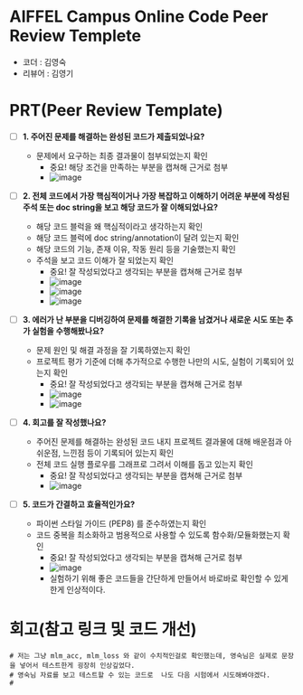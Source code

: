 # AIFFEL Campus Online Code Peer Review Templete
- 코더 : 김영숙
- 리뷰어 : 김영기


# PRT(Peer Review Template)
- [ ]  **1. 주어진 문제를 해결하는 완성된 코드가 제출되었나요?**
    - 문제에서 요구하는 최종 결과물이 첨부되었는지 확인
        - 중요! 해당 조건을 만족하는 부분을 캡쳐해 근거로 첨부
        - ![image](https://github.com/user-attachments/assets/9a9a70bd-9288-4309-9cfc-5d636d3640c3)

    
- [ ]  **2. 전체 코드에서 가장 핵심적이거나 가장 복잡하고 이해하기 어려운 부분에 작성된 
주석 또는 doc string을 보고 해당 코드가 잘 이해되었나요?**
    - 해당 코드 블럭을 왜 핵심적이라고 생각하는지 확인
    - 해당 코드 블럭에 doc string/annotation이 달려 있는지 확인
    - 해당 코드의 기능, 존재 이유, 작동 원리 등을 기술했는지 확인
    - 주석을 보고 코드 이해가 잘 되었는지 확인
        - 중요! 잘 작성되었다고 생각되는 부분을 캡쳐해 근거로 첨부
        - ![image](https://github.com/user-attachments/assets/96478afa-f30d-4c37-8747-7256e8b047f2)
        - ![image](https://github.com/user-attachments/assets/0516590f-5c29-444b-acdb-5577ff95d1c9)
        - ![image](https://github.com/user-attachments/assets/03592368-6f1d-4698-bdcc-11a5d2fb951d)




        
- [ ]  **3. 에러가 난 부분을 디버깅하여 문제를 해결한 기록을 남겼거나
새로운 시도 또는 추가 실험을 수행해봤나요?**
    - 문제 원인 및 해결 과정을 잘 기록하였는지 확인
    - 프로젝트 평가 기준에 더해 추가적으로 수행한 나만의 시도, 
    실험이 기록되어 있는지 확인
        - 중요! 잘 작성되었다고 생각되는 부분을 캡쳐해 근거로 첨부
        - ![image](https://github.com/user-attachments/assets/a6e60517-ba91-494e-a5b3-08d00c0f92bf)
        - ![image](https://github.com/user-attachments/assets/ed78599f-ac80-4f45-8f24-f4c1b4099009)


        
- [ ]  **4. 회고를 잘 작성했나요?**
    - 주어진 문제를 해결하는 완성된 코드 내지 프로젝트 결과물에 대해
    배운점과 아쉬운점, 느낀점 등이 기록되어 있는지 확인
    - 전체 코드 실행 플로우를 그래프로 그려서 이해를 돕고 있는지 확인
        - 중요! 잘 작성되었다고 생각되는 부분을 캡쳐해 근거로 첨부
        - ![image](https://github.com/user-attachments/assets/f371a92a-20c2-49b9-9136-da154a7e1b48)

        
- [ ]  **5. 코드가 간결하고 효율적인가요?**
    - 파이썬 스타일 가이드 (PEP8) 를 준수하였는지 확인
    - 코드 중복을 최소화하고 범용적으로 사용할 수 있도록 함수화/모듈화했는지 확인
        - 중요! 잘 작성되었다고 생각되는 부분을 캡쳐해 근거로 첨부
        - ![image](https://github.com/user-attachments/assets/dd6fe15b-e029-485c-bc87-c421828b853e)
        - 실험하기 위해 좋은 코드들을 간단하게 만들어서 바로바로 확인할 수 있게 한게 인상적이다.



# 회고(참고 링크 및 코드 개선)
```
# 저는 그냥 mlm_acc, mlm_loss 와 같이 수치적인걸로 확인했는데, 영숙님은 실제로 문장을 넣어서 테스트한게 굉장히 인상깊었다.
# 영숙님 자료를 보고 테스트할 수 있는 코드로  나도 다음 시험에서 시도해봐야겠다.
# 
```

